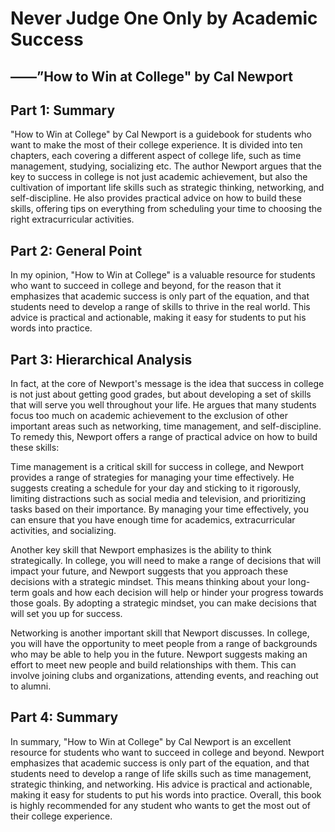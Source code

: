 # Never Judge One Only by Academic Success

## ——”How to Win at College" by Cal Newport

## Part 1: Summary

"How to Win at College" by Cal Newport is a guidebook for students who want to make the most of their college experience. It is divided into ten chapters, each covering a different aspect of college life, such as time management, studying, socializing etc. The author Newport argues that the key to success in college is not just academic achievement, but also the cultivation of important life skills such as strategic thinking, networking, and self-discipline. He also provides practical advice on how to build these skills, offering tips on everything from scheduling your time to choosing the right extracurricular activities.

 

## Part 2: General Point

In my opinion, "How to Win at College" is a valuable resource for students who want to succeed in college and beyond, for the reason that it emphasizes that academic success is only part of the equation, and that students need to develop a range of skills to thrive in the real world. This advice is practical and actionable, making it easy for students to put his words into practice.

 

## Part 3: Hierarchical Analysis

In fact, at the core of Newport's message is the idea that success in college is not just about getting good grades, but about developing a set of skills that will serve you well throughout your life. He argues that many students focus too much on academic achievement to the exclusion of other important areas such as networking, time management, and self-discipline. To remedy this, Newport offers a range of practical advice on how to build these skills:

 

Time management is a critical skill for success in college, and Newport provides a range of strategies for managing your time effectively. He suggests creating a schedule for your day and sticking to it rigorously, limiting distractions such as social media and television, and prioritizing tasks based on their importance. By managing your time effectively, you can ensure that you have enough time for academics, extracurricular activities, and socializing.

 

Another key skill that Newport emphasizes is the ability to think strategically. In college, you will need to make a range of decisions that will impact your future, and Newport suggests that you approach these decisions with a strategic mindset. This means thinking about your long-term goals and how each decision will help or hinder your progress towards those goals. By adopting a strategic mindset, you can make decisions that will set you up for success.

 

Networking is another important skill that Newport discusses. In college, you will have the opportunity to meet people from a range of backgrounds who may be able to help you in the future. Newport suggests making an effort to meet new people and build relationships with them. This can involve joining clubs and organizations, attending events, and reaching out to alumni.

 

## Part 4: Summary

 In summary, "How to Win at College" by Cal Newport is an excellent resource for students who want to succeed in college and beyond. Newport emphasizes that academic success is only part of the equation, and that students need to develop a range of life skills such as time management, strategic thinking, and networking. His advice is practical and actionable, making it easy for students to put his words into practice. Overall, this book is highly recommended for any student who wants to get the most out of their college experience.

 